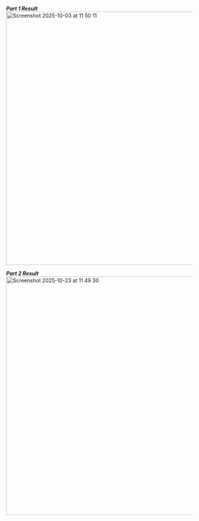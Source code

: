 ***Part 1 Result***
<img width="1012" height="684" alt="Screenshot 2025-10-03 at 11 50 11" src="https://github.com/user-attachments/assets/c72c7aca-5f93-4781-a722-a1b06926fb61" />

***Part 2 Result***
<img width="968" height="644" alt="Screenshot 2025-10-23 at 11 49 30" src="https://github.com/user-attachments/assets/6413ecc3-7290-44c8-bd11-41d1afd41174" />
